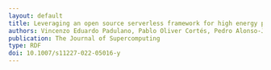 ```yaml
---
layout: default
title: Leveraging an open source serverless framework for high energy physics computing
authors: Vincenzo Eduardo Padulano, Pablo Oliver Cortés, Pedro Alonso-Jordá, Enric Tejedor Saavedra, Sebastián Risco and Germán Moltó 
publication: The Journal of Supercomputing
type: RDF
doi: 10.1007/s11227-022-05016-y
---
```

